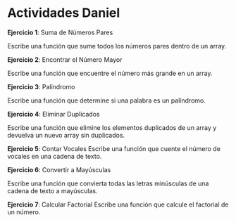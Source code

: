 # Actividades Daniel

**Ejercicio 1**: Suma de Números Pares

Escribe una función que sume todos los números pares dentro de un array.

**Ejercicio 2**: Encontrar el Número Mayor

Escribe una función que encuentre el número más grande en un array.

**Ejercicio 3**: Palíndromo

Escribe una función que determine si una palabra es un palíndromo.

**Ejercicio 4**: Eliminar Duplicados

Escribe una función que elimine los elementos duplicados de un array y devuelva un nuevo array sin duplicados.

**Ejercicio 5**: Contar Vocales
Escribe una función que cuente el número de vocales en una cadena de texto.

**Ejercicio 6**: Convertir a Mayúsculas

Escribe una función que convierta todas las letras minúsculas de una cadena de texto a mayúsculas.

**Ejercicio 7**: Calcular Factorial
Escribe una función que calcule el factorial de un número.